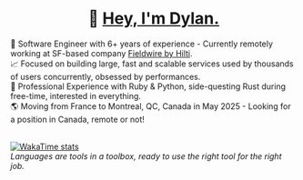 <p align="center">
  <h1 align="center"> 💫 <a href="https://linkedin.com/in/dylancattelan">Hey, I'm Dylan.</a></h1>
</p>
🔭 Software Engineer with 6+ years of experience - Currently remotely working at SF-based company <a href="https://www.linkedin.com/company/fieldwirelabs/">Fieldwire by Hilti</a>.
<br>
📈 Focused on building large, fast and scalable services used by thousands of users concurrently, obsessed by performances.
<br>
🧠 Professional Experience with Ruby & Python, side-questing Rust during free-time, interested in everything.
<br />
🌎 Moving from France to Montreal, QC, Canada in May 2025 - Looking for a position in Canada, remote or not! 
<br />
<br />

[![WakaTime stats](https://github-readme-stats.vercel.app/api/wakatime?username=DylanCa&range=all_time&layout=compact&display_format=percent&langs_count=6&hide=vue.js,other)](https://github.com/DylanCa)
<br />
_Languages are tools in a toolbox, ready to use the right tool for the right job._
